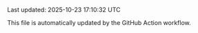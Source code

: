 Last updated: 2025-10-23 17:10:32 UTC

This file is automatically updated by the GitHub Action workflow.
